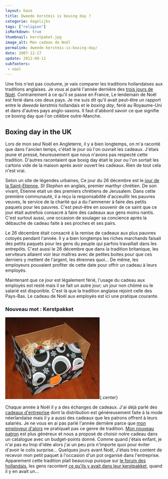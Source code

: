 ```yaml
---
layout: base
title: Dweede kerstmis is boxing day ?
categorie: dagelijks
tags: ["religion"]
isMarkdown: true
thumbnail: kerstpaket.jpg
image_alt: Mon cadeau de Noël
permalink: dweede-kerstmis-is-boxing-day/
date: 2007-12-27
update: 2012-09-11
subfooters:
 - noel
---
```


Une fois n'est pas coutume, je vais comparer les traditions hollandaises aux traditions anglaises. Je vous ai parlé l'année dernière des [trois jours de Noël](/noel-des-pays-bas). Contrairement à ce qu'il se passe en France, Le lendemain de Noël est ferié dans ces deux pays. Je me suis dit qu'il avait peut-être un rapport entre le *dweede kerstmis* hollandais et le *boxing day*, ferié au Royaume-Uni et dans d'autres pays anglo-saxons. Il faut d'abbord savoir ce que signifie ce boxing day que l'on célèbre outre-Manche.

<!--excerpt-->

## Boxing day in the UK

Lors de mon seul Noël en Angleterre, il y a bien longtemps, on m'a raconté que dans l'ancien temps, c'était le jour où l'on ouvrait les cadeaux. J'étais jeune et pressé, heureusement que nous n'avons pas respecté cette tradition. D'autres racontaient que boxig day était le jour ou l'on sortait les cartons vide de la maison après avoir ouvert les cadeaux. Rien de tout cela n'est vrai.

Selon un site de légendes urbaines, 
Ce jour du 26 décembre est le [jour de la Saint-Etienne](http://nominis.cef.fr/contenus/fetes/26/12/2007/26-decembre-2007.html), *St Stephen* en anglais, premier marthyr chrétien. De son vivant, Etienne etait un des premiers chrétiens de Jerusalem. Dans cette première communauté, il a reçu la responsabilité d'acceuillir les pauvres veuves, le service de la charité qui a du l'ammener à faire des petits paquets pour les pauvres. C'est peut-être en souvenir de ce saint que ce jour était autrefois consacré à faire des cadeaux aux gens moins nantis. C'est surtout aussi, une occasion de soulager sa concience après la débauche de cadeau faite à ses proches et ses pairs. 

Le 26 décembre était consacré à la remise de cadeaux aux plus pauvres cotoyés pendant l'année. Il y a bien longtemps les riches marchands faisait des petits paquets pour les gens du peuple qui parfois travaillait dans les entrepôts. C'est aussi le 26 décembre que dans la tradition britanique, les serviteurs allaient voir leur maîtres avec de petites boites pour que ces derniers y mettent de l'argent, les étrennes quoi... De même, les employeurs pouvaient profiter de cette date pour offrir un cadeau à leurs employés. 

Maintenant que ce jour est légalement férié, l'usage du cadeau aux employés est resté mais il se fait un autre jour; un jour non chômé ou le salarié est disponible. C'est là que la tradition anglaise rejoint celle des Pays-Bas. Le cadeau de Noël aux employés est ici une pratique courante.

### Nouveau mot : Kerstpakket

![Mon cadeau de Noël](kerstpaket.jpg){.center}

Chaque année à Noël il y a des échanges de cadeaux. J'ai déjà parlé des [cadeaux d'entreprise](/les-cadeaux-d-entreprise) dont la distribution est généreusement faite à la mode néerlandaise mais il y a aussi des cadeaux que les patrons offrent à leurs salariés. Je ne vous en ai pas parlé l'année dernière parce que [mon employeur d'alors](/de-mon-boulot) ne pratiquait pas ce genre de tradition. [Mon nouveau patron](/mon-nouveau-boulot-3) est plus généreux et nous a proposé de choisir notre cadeau dans un catalogue avec un budget-points donné. Comme quand j'étais enfant, je n'ai pas eu trop d'idée alors j'ai un peu pris n'importe quoi pour éviter d'avoir le colis surprise... Quelques jours avant Noël, J'étais très content de recevoir mon petit paquet à l'occasion d'un pot organisé dans l'entreprise. Apparement cette tradition plait beaucoup puisque sur [le forum des hollandais](/le-forum-des-hollandais), les gens racontent [ce qu'ils y avait dans leur kerstpakket](http://www.leforum.nl/phpBB/viewtopic.php?t=13115), quand il y en avait un...

<!-- post notes:
[Boxing Day in the UK|http://www.dti.gov.uk/employment/bank-public-holidays/index.html]
--->
